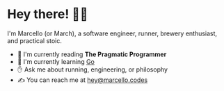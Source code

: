 # Hey there! 👋🏻
I'm Marcello (or March), a software engineer, runner, brewery enthusiast, and practical stoic.

* 📖 I'm currently reading **The Pragmatic Programmer**
* 🌱 I'm currently learning [Go](https://go.dev)
* ✋ Ask me about running, engineering, or philosophy
* ✍️ You can reach me at [hey@marcello.codes](mailto:hey@marcello.codes)
